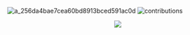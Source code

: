 ![a_256da4bae7cea60bd8913bced591ac0d](https://user-images.githubusercontent.com/68690911/221423888-586e3ea4-a80f-43b1-b6bd-22ccd452b6aa.gif)
![contributions](https://user-images.githubusercontent.com/68690911/221423892-9430c110-af90-409d-8c17-3d3403b2f45e.svg)

<p align="center"> 
               <img src="https://profile-counter.glitch.me/cl-lw/count.svg" />    
</p 
! [Deponuzun İstatistikleri] ( https://github-readme-stats.vercel.app/api? username = Your_GitHub_Username & show_icons = true)
